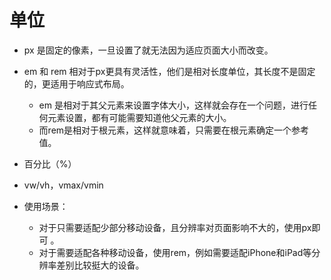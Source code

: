 # 单位

- px 是固定的像素，一旦设置了就无法因为适应页面大小而改变。
- em 和 rem 相对于px更具有灵活性，他们是相对长度单位，其长度不是固定的，更适用于响应式布局。
    - em 是相对于其父元素来设置字体大小，这样就会存在一个问题，进行任何元素设置，都有可能需要知道他父元素的大小。
    - 而rem是相对于根元素，这样就意味着，只需要在根元素确定一个参考值。
- 百分比（%）
- vw/vh，vmax/vmin

- 使用场景：
    - 对于只需要适配少部分移动设备，且分辨率对页面影响不大的，使用px即可 。
    - 对于需要适配各种移动设备，使用rem，例如需要适配iPhone和iPad等分辨率差别比较挺大的设备。
